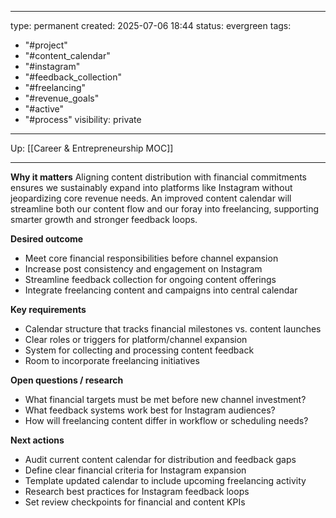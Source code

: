 

---
type: permanent
created: 2025-07-06 18:44
status: evergreen
tags:
  - "#project"
  - "#content_calendar"
  - "#instagram"
  - "#feedback_collection"
  - "#freelancing"
  - "#revenue_goals"
  - "#active"
  - "#process"
visibility: private
---

Up: [[Career & Entrepreneurship MOC]]


---

**Why it matters** Aligning content distribution with financial commitments ensures we sustainably expand into platforms like Instagram without jeopardizing core revenue needs. An improved content calendar will streamline both our content flow and our foray into freelancing, supporting smarter growth and stronger feedback loops.

**Desired outcome**

- Meet core financial responsibilities before channel expansion
- Increase post consistency and engagement on Instagram
- Streamline feedback collection for ongoing content offerings
- Integrate freelancing content and campaigns into central calendar

**Key requirements**

- Calendar structure that tracks financial milestones vs. content launches
- Clear roles or triggers for platform/channel expansion
- System for collecting and processing content feedback
- Room to incorporate freelancing initiatives

**Open questions / research**

- What financial targets must be met before new channel investment?
- What feedback systems work best for Instagram audiences?
- How will freelancing content differ in workflow or scheduling needs?

**Next actions**

- Audit current content calendar for distribution and feedback gaps
- Define clear financial criteria for Instagram expansion
- Template updated calendar to include upcoming freelancing activity
- Research best practices for Instagram feedback loops
- Set review checkpoints for financial and content KPIs
